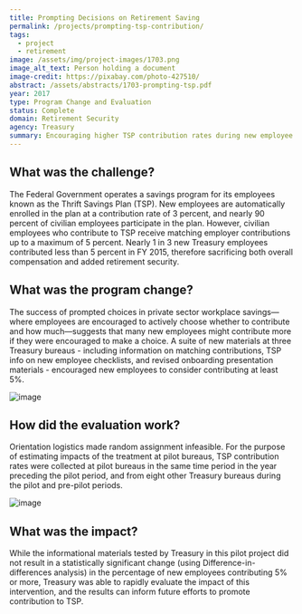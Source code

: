 ```yaml
---
title: Prompting Decisions on Retirement Saving
permalink: /projects/prompting-tsp-contribution/ 
tags:
  - project
  - retirement
image: /assets/img/project-images/1703.png
image_alt_text: Person holding a document
image-credit: https://pixabay.com/photo-427510/
abstract: /assets/abstracts/1703-prompting-tsp.pdf 
year: 2017
type: Program Change and Evaluation
status: Complete
domain: Retirement Security 
agency: Treasury
summary: Encouraging higher TSP contribution rates during new employee orientation showed no detectable effect on the likelihood of contributing 5% or more.
---
```

## What was the challenge?

The Federal Government operates a savings program for its employees known as the Thrift Savings Plan (TSP). New employees are automatically enrolled in the plan at a contribution rate of 3 percent, and nearly 90 percent of civilian employees participate in the plan. However, civilian employees who contribute to TSP receive matching employer contributions up to a maximum of  5 percent. Nearly 1 in 3 new Treasury employees contributed less than 5 percent in FY 2015,  therefore sacrificing both overall compensation and added retirement security. 

## What was the program change?

The success of prompted choices in private sector workplace savings—where employees are encouraged to actively choose whether to contribute and how much—suggests that many new employees might contribute more if they were encouraged to make a choice. A suite of new materials at three Treasury bureaus - including information on matching contributions, TSP info on new employee checklists, and revised onboarding presentation materials - encouraged new employees to consider contributing at least 5%.

![image]({{site.baseurl}}/assets/img/project-images/1703-graph-1.png)

## How did the evaluation work?

Orientation logistics made random assignment infeasible. For the purpose of estimating impacts of the treatment at pilot bureaus, TSP contribution rates were collected at pilot bureaus in the same time period in the year preceding the pilot period, and from eight other Treasury bureaus during the pilot and pre-pilot periods. 

![image]({{site.baseurl}}/assets/img/project-images/1703-graph-2.png)

## What was the impact?

While the informational materials tested by Treasury in this pilot project did not result in a statistically significant change (using Difference-in-differences analysis) in the percentage of new employees contributing  5% or more, Treasury was able to rapidly evaluate the impact of this intervention, and the results can inform future efforts to promote contribution to TSP.
